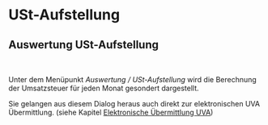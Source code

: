 # USt-Aufstellung

## Auswertung USt-Aufstellung

&nbsp;

Unter dem Menüpunkt *Auswertung / USt-Aufstellung* wird die Berechnung der Umsatzsteuer für jeden Monat gesondert dargestellt.

Sie gelangen aus diesem Dialog heraus auch direkt zur elektronischen UVA Übermittlung. (siehe Kapitel [Elektronische Übermittlung UVA](FIBUNext/ElektronischeUbermittlungUVA.md))

